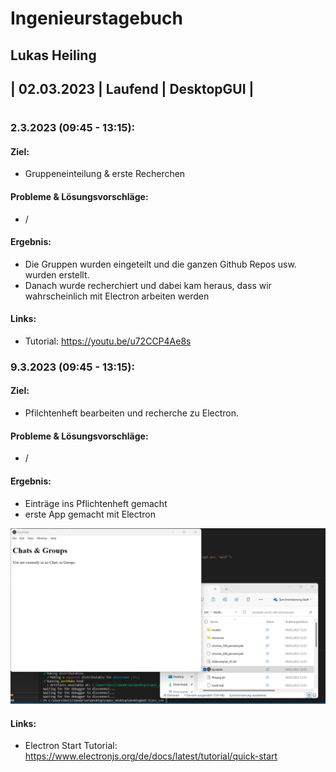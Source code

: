 # Ingenieurstagebuch
## Lukas Heiling
## | 02.03.2023 | Laufend | DesktopGUI |
#

### 2.3.2023 (09:45 - 13:15): 

#### Ziel: 
* Gruppeneinteilung & erste Recherchen 

#### Probleme & Lösungsvorschläge:  
* /

#### Ergebnis: 
* Die Gruppen wurden eingeteilt und die ganzen Github Repos usw. wurden erstellt.
* Danach wurde recherchiert und dabei kam heraus, dass wir wahrscheinlich mit     Electron arbeiten werden

#### Links: 
* Tutorial: https://youtu.be/u72CCP4Ae8s


### 9.3.2023 (09:45 - 13:15): 

#### Ziel: 
*  Pfilchtenheft bearbeiten und recherche zu Electron. 

#### Probleme & Lösungsvorschläge:  
* /

#### Ergebnis: 
* Einträge ins Pflichtenheft gemacht
* erste App gemacht mit Electron

![First_APP](first_App.png)

#### Links: 
* Electron Start Tutorial: https://www.electronjs.org/de/docs/latest/tutorial/quick-start

